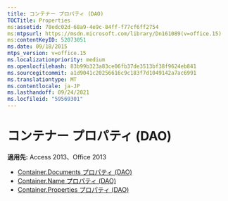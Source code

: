 ```yaml
---
title: コンテナー プロパティ (DAO)
TOCTitle: Properties
ms:assetid: 78edc02d-68a9-4e9c-84ff-f77cf6ff2754
ms:mtpsurl: https://msdn.microsoft.com/library/Dn161089(v=office.15)
ms:contentKeyID: 52073051
ms.date: 09/18/2015
mtps_version: v=office.15
ms.localizationpriority: medium
ms.openlocfilehash: 83b99b323a83ce06fb37de3513bf38f9624eb841
ms.sourcegitcommit: a1d9041c20256616c9c183f7d1049142a7ac6991
ms.translationtype: MT
ms.contentlocale: ja-JP
ms.lasthandoff: 09/24/2021
ms.locfileid: "59569301"
---
```

# <a name="container-properties-dao"></a>コンテナー プロパティ (DAO)

**適用先:** Access 2013、Office 2013

- [Container.Documents プロパティ (DAO)](container-documents-property-dao.md)
- [Container.Name プロパティ (DAO)](container-name-property-dao.md)
- [Container.Properties プロパティ (DAO)](container-properties-property-dao.md)

